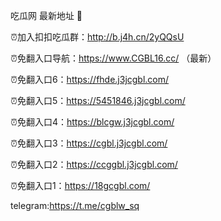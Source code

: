 吃瓜网 最新地址 👋 

⏰加入扣扣吃瓜群：http://b.j4h.cn/2yQQsU

⏰免翻入口导航：https://www.CGBL16.cc/  （最新）

⏰免翻入口6：https://fhde.j3jcgbl.com/

⏰免翻入口5：https://5451846.j3jcgbl.com/

⏰免翻入口4：https://blcgw.j3jcgbl.com/

⏰免翻入口3：https://cgbl.j3jcgbl.com/

⏰免翻入口2：https://ccggbl.j3jcgbl.com/

⏰免翻入口1：https://18gcgbl.com/

telegram:https://t.me/cgblw_sq


